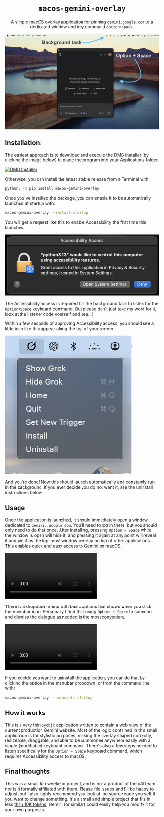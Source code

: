 <p align="center">
  <h1 align="center"><code>macos-gemini-overlay</code></h1>
</p>

<p align="center">
A simple macOS overlay application for pinning <code>gemini.google.com</code> to a dedicated window and key command <code>option+space</code>.
</p>

![Launcher Sample](images/macos-gemini-overlay.jpeg)


## Installation:

  The easiest approach is to download and execute the DMG installer (by clicking the image below) to place the program into your Applications folder.

[![DMG Installer](images/dmg-installer-preview.png)](https://github.com/do4k/macos-gemini-overlay/releases/download/0.0.1/macos-gemini-overlay.dmg)

  Otherwise, you can install the latest stable release from a Terminal with:

```bash
python3 -m pip install macos-gemini-overlay
```

  Once you've installed the package, you can enable it to be automatically launched at startup with:

```bash
macos-gemini-overlay --install-startup
```

  You will get a request like this to enable Accessibility the first time this launches.

![Accessibility Request](images/macos-gemini-overlay-accessibility.png)

  The Accessibility access is required for the background task to listen for the `Option+Space` keyboard command. But please don't just take my word for it, look at the [listener code yourself](macos_gemini_overlay/listener.py) and see. ;)

  Within a few seconds of approving Accessibility access, you should see a little icon like this appear along the top of your screen.

![Menu Sample](images/macos-gemini-overlay-menu.png)

  And you're done! Now this should launch automatically and constantly run in the background. If you ever decide you do not want it, see the uninstall instructions below.


## Usage

  Once the application is launched, it should immediately open a window dedicated to `gemini,.google.com`. You'll need to log in there, but you should only need to do that once. After installing, pressing `Option + Space` while the window is open will hide it, and pressing it again at any point will reveal it and pin it as the top-most window overlay on top of other applications. This enables quick and easy access to Gemini on macOS.

<video controls loop autoplay>
  <source src="https://github.com/do4k/macos-gemini-overlay/raw/main/images/macos-grok-overlay.mp4" type="video/mp4">
</video>

  There is a dropdown menu with basic options that shows when you click the menubar icon. Personally I find that using `Option + Space` to summon and dismiss the dialogue as needed is the most convenient.

<video controls loop autoplay>
  <source src="https://github.com/do4k/macos-gemini-overlay/raw/main/images/macos-grok-overlay-menu.mp4" type="video/mp4">
</video>

  If you decide you want to uninstall the application, you can do that by clicking the option in the menubar dropdown, or from the command line with:

```bash
macos-gemini-overlay --uninstall-startup
```


## How it works

  This is a very thin `pyobjc` application written to contain a web view of the current production Gemini website. Most of the logic contained in this small application is for stylistic purposes, making the overlay shaped correctly, resizeable, draggable, and able to be summoned anywhere easily with a single (modifiable) keyboard command. There's also a few steps needed to listen specifically for the `Option + Space` keyboard command, which requires Accessibility access to macOS.


## Final thoughts

  This was a small fun weekend project, and is not a product of the xAI team nor is it formally affiliated with them. Please file issues and I'll be happy to adjust, but I also highly recommend you look at the source code yourself if you want to change something. It's a small and simple project that fits in less [than 10K tokens](http://gitingest.com/do4k/macos-gemini-overlay), Gemini (or similar) could easily help you modify it for your own purposes.
